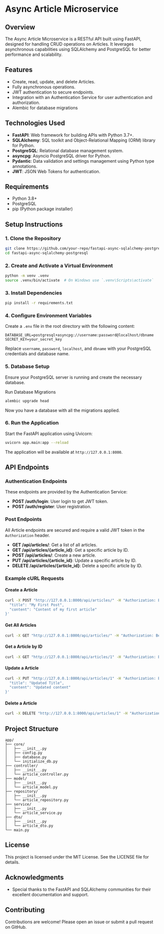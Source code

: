 # Async Article Microservice

## Overview

The Async Article Microservice is a RESTful API built using FastAPI, designed for handling CRUD operations on Articles. It leverages asynchronous capabilities using SQLAlchemy and PostgreSQL for better performance and scalability.

## Features

- Create, read, update, and delete Articles.
- Fully asynchronous operations.
- JWT authentication to secure endpoints.
- Integration with an Authentication Service for user authentication and authorization.
- Alembic for database migrations

## Technologies Used

- **FastAPI**: Web framework for building APIs with Python 3.7+.
- **SQLAlchemy**: SQL toolkit and Object-Relational Mapping (ORM) library for Python.
- **PostgreSQL**: Relational database management system.
- **asyncpg**: Asyncio PostgreSQL driver for Python.
- **Pydantic**: Data validation and settings management using Python type annotations.
- **JWT**: JSON Web Tokens for authentication.

## Requirements

- Python 3.8+
- PostgreSQL
- pip (Python package installer)

## Setup Instructions

### 1. Clone the Repository

```sh
git clone https://github.com/your-repo/fastapi-async-sqlalchemy-postgresql.git
cd fastapi-async-sqlalchemy-postgresql
```

### 2. Create and Activate a Virtual Environment

```sh
python -m venv .venv
source .venv/bin/activate  # On Windows use `.venv\Scripts\activate`
```

### 3. Install Dependencies

```sh
pip install -r requirements.txt
```

### 4. Configure Environment Variables

Create a `.env` file in the root directory with the following content:

```
DATABASE_URL=postgresql+asyncpg://username:password@localhost/dbname
SECRET_KEY=your_secret_key
```

Replace `username`, `password`, `localhost`, and `dbname` with your PostgreSQL credentials and database name.

### 5. Database Setup

Ensure your PostgreSQL server is running and create the necessary database.

Run Database Migrations

```sh
alembic upgrade head
```
Now you have a database with all the migrations applied.

### 6. Run the Application

Start the FastAPI application using Uvicorn:

```sh
uvicorn app.main:app --reload
```

The application will be available at `http://127.0.0.1:8000`.

## API Endpoints

### Authentication Endpoints

These endpoints are provided by the Authentication Service:

- **POST /auth/login**: User login to get JWT token.
- **POST /auth/register**: User registration.

### Post Endpoints

All Article endpoints are secured and require a valid JWT token in the `Authorization` header.

- **GET /api/articles/**: Get a list of all articles.
- **GET /api/articles/{article_id}**: Get a specific article by ID.
- **POST /api/articles/**: Create a new article.
- **PUT /api/articles/{article_id}**: Update a specific article by ID.
- **DELETE /api/articles/{article_id}**: Delete a specific article by ID.

### Example cURL Requests

#### Create a Article

```sh
curl -X POST "http://127.0.0.1:8000/api/articles/" -H "Authorization: Bearer <your_jwt_token>" -H "Content-Type: application/json" -d '{
  "title": "My First Post",
  "content": "Content of my first article"
}'
```

#### Get All Articles

```sh
curl -X GET "http://127.0.0.1:8000/api/articles/" -H "Authorization: Bearer <your_jwt_token>"
```

#### Get a Article by ID

```sh
curl -X GET "http://127.0.0.1:8000/api/articles/1" -H "Authorization: Bearer <your_jwt_token>"
```

#### Update a Article

```sh
curl -X PUT "http://127.0.0.1:8000/api/articles/1" -H "Authorization: Bearer <your_jwt_token>" -H "Content-Type: application/json" -d '{
  "title": "Updated Title",
  "content": "Updated content"
}'
```

#### Delete a Article

```sh
curl -X DELETE "http://127.0.0.1:8000/api/articles/1" -H "Authorization: Bearer <your_jwt_token>"
```

## Project Structure

```
app/
├── core/
│   ├── __init__.py
│   ├── config.py
│   ├── database.py
│   └── initialize_db.py
├── controller/
│   ├── __init__.py
│   └── article_controller.py
├── model/
│   ├── __init__.py
│   └── article_model.py
├── repository/
│   ├── __init__.py
│   └── article_repository.py
├── service/
│   ├── __init__.py
│   └── article_service.py
├── dto/
│   ├── __init__.py
│   └── article_dto.py
└── main.py
```

## License

This project is licensed under the MIT License. See the LICENSE file for details.

## Acknowledgments

- Special thanks to the FastAPI and SQLAlchemy communities for their excellent documentation and support.

## Contributing

Contributions are welcome! Please open an issue or submit a pull request on GitHub.
